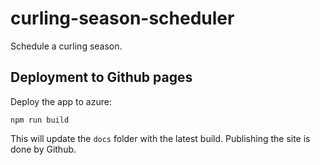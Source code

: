 # curling-season-scheduler

Schedule a curling season.

## Deployment to Github pages

Deploy the app to azure:

    npm run build

This will update the `docs` folder with the latest build. Publishing the site is done by Github.
